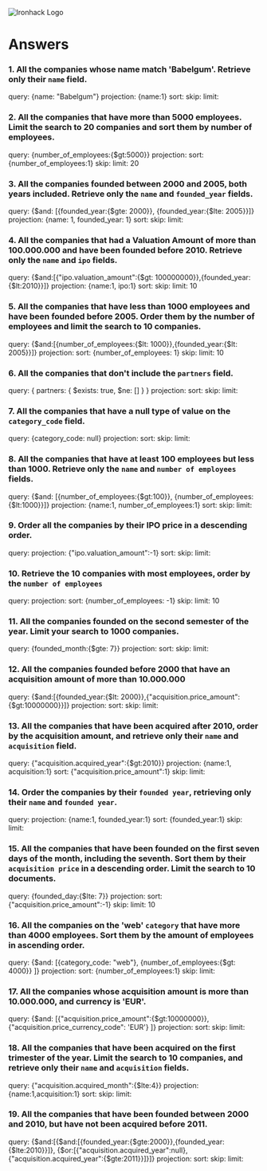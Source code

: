 ![Ironhack Logo](https://i.imgur.com/1QgrNNw.png)

# Answers

### 1. All the companies whose name match 'Babelgum'. Retrieve only their `name` field.

query: {name: "Babelgum"}
projection: {name:1}
sort:
skip:
limit:

### 2. All the companies that have more than 5000 employees. Limit the search to 20 companies and sort them by **number of employees**.

query: {number_of_employees:{$gt:5000}}
projection:
sort: {number_of_employees:1}
skip:
limit: 20

### 3. All the companies founded between 2000 and 2005, both years included. Retrieve only the `name` and `founded_year` fields.

query: {$and: [{founded_year:{$gte: 2000}}, {founded_year:{$lte: 2005}}]}
projection: {name: 1, founded_year: 1}
sort:
skip:
limit:

### 4. All the companies that had a Valuation Amount of more than 100.000.000 and have been founded before 2010. Retrieve only the `name` and `ipo` fields.

query:	{$and:[{"ipo.valuation_amount":{$gt: 100000000}},{founded_year:{$lt:2010}}]}
projection: {name:1, ipo:1}
sort:
skip:
limit: 10

### 5. All the companies that have less than 1000 employees and have been founded before 2005. Order them by the number of employees and limit the search to 10 companies.

query: {$and:[{number_of_employees:{$lt: 1000}},{founded_year:{$lt: 2005}}]}
projection:
sort: {number_of_employees: 1}
skip:
limit: 10

### 6. All the companies that don't include the `partners` field.

query:	{ partners: { $exists: true, $ne: [] } }
projection:
sort:
skip:
limit:

### 7. All the companies that have a null type of value on the `category_code` field.

query: {category_code: null}
projection:
sort:
skip:
limit:

### 8. All the companies that have at least 100 employees but less than 1000. Retrieve only the `name` and `number of employees` fields.

query: {$and: [{number_of_employees:{$gt:100}}, {number_of_employees:{$lt:1000}}]}
projection: {name:1, number_of_employees:1}
sort:
skip:
limit:

### 9. Order all the companies by their IPO price in a descending order.

query:
projection: {"ipo.valuation_amount":-1}
sort:
skip:
limit:

### 10. Retrieve the 10 companies with most employees, order by the `number of employees`

query:
projection:
sort: {number_of_employees: -1}
skip:
limit: 10

### 11. All the companies founded on the second semester of the year. Limit your search to 1000 companies.

query: {founded_month:{$gte: 7}}
projection:
sort:
skip:
limit:

### 12. All the companies founded before 2000 that have an acquisition amount of more than 10.000.000

query: {$and:[{founded_year:{$lt: 2000}},{"acquisition.price_amount":{$gt:10000000}}]}
projection:
sort:
skip:
limit:

### 13. All the companies that have been acquired after 2010, order by the acquisition amount, and retrieve only their `name` and `acquisition` field.

query: {"acquisition.acquired_year":{$gt:2010}}
projection: {name:1, acquisition:1}
sort: {"acquisition.price_amount":1}
skip:
limit:

### 14. Order the companies by their `founded year`, retrieving only their `name` and `founded year`.

query:
projection: {name:1, founded_year:1}
sort: {founded_year:1}
skip:
limit:

### 15. All the companies that have been founded on the first seven days of the month, including the seventh. Sort them by their `acquisition price` in a descending order. Limit the search to 10 documents.

query: {founded_day:{$lte: 7}}
projection:
sort: {"acquisition.price_amount":-1}
skip:
limit: 10

### 16. All the companies on the 'web' `category` that have more than 4000 employees. Sort them by the amount of employees in ascending order.

query: {$and: [{category_code: "web"}, {number_of_employees:{$gt: 4000}} ]}
projection:
sort: {number_of_employees:1}
skip:
limit:

### 17. All the companies whose acquisition amount is more than 10.000.000, and currency is 'EUR'.

query: {$and: [{"acquisition.price_amount":{$gt:10000000}}, {"acquisition.price_currency_code": 'EUR'} ]}
projection:
sort:
skip:
limit:

### 18. All the companies that have been acquired on the first trimester of the year. Limit the search to 10 companies, and retrieve only their `name` and `acquisition` fields.

query: {"acquisition.acquired_month":{$lte:4}}
projection: {name:1,acquisition:1}
sort:
skip:
limit:

### 19. All the companies that have been founded between 2000 and 2010, but have not been acquired before 2011.

query: {$and:[{$and:[{founded_year:{$gte:2000}},{founded_year:{$lte:2010}}]}, {$or:[{"acquisition.acquired_year":null},{"acquisition.acquired_year":{$gte:2011}}]}]}
projection:
sort:
skip:
limit:
